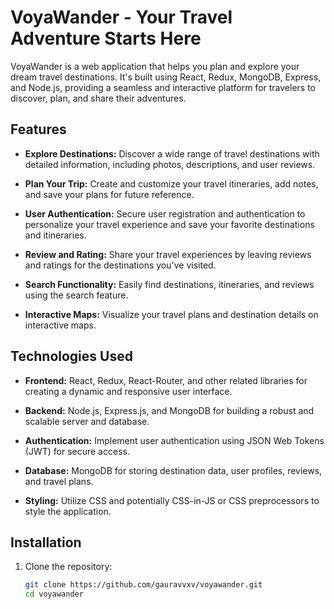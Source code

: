 # VoyaWander - Your Travel Adventure Starts Here

VoyaWander is a web application that helps you plan and explore your dream travel destinations. It's built using React, Redux, MongoDB, Express, and Node.js, providing a seamless and interactive platform for travelers to discover, plan, and share their adventures.

## Features

- **Explore Destinations:** Discover a wide range of travel destinations with detailed information, including photos, descriptions, and user reviews.

- **Plan Your Trip:** Create and customize your travel itineraries, add notes, and save your plans for future reference.

- **User Authentication:** Secure user registration and authentication to personalize your travel experience and save your favorite destinations and itineraries.

- **Review and Rating:** Share your travel experiences by leaving reviews and ratings for the destinations you've visited.

- **Search Functionality:** Easily find destinations, itineraries, and reviews using the search feature.

- **Interactive Maps:** Visualize your travel plans and destination details on interactive maps.

## Technologies Used

- **Frontend:** React, Redux, React-Router, and other related libraries for creating a dynamic and responsive user interface.

- **Backend:** Node.js, Express.js, and MongoDB for building a robust and scalable server and database.

- **Authentication:** Implement user authentication using JSON Web Tokens (JWT) for secure access.

- **Database:** MongoDB for storing destination data, user profiles, reviews, and travel plans.

- **Styling:** Utilize CSS and potentially CSS-in-JS or CSS preprocessors to style the application.

## Installation

1. Clone the repository:

   ```bash
   git clone https://github.com/gauravvxv/voyawander.git
   cd voyawander
